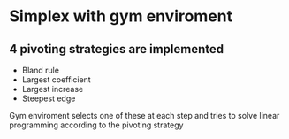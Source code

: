 # Simplex with gym enviroment

## 4 pivoting strategies are implemented

- Bland rule
- Largest coefficient
- Largest increase
- Steepest edge

Gym enviroment selects one of these at each step 
and tries to solve linear programming according to the pivoting strategy